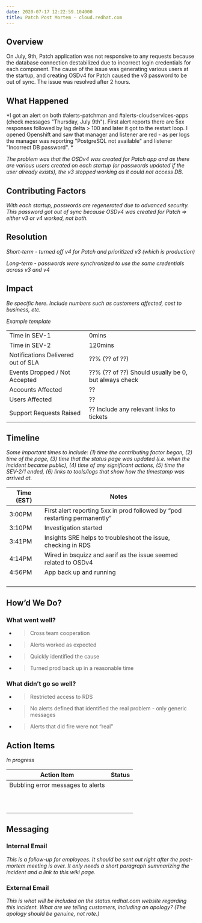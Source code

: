 ```yaml
---
date: 2020-07-17 12:22:59.104000
title: Patch Post Mortem - cloud.redhat.com
---
```

## Overview

On July, 9th, Patch application was not responsive to any requests
because the database connection destabilized due to incorrect login
credentials for each component. The cause of the issue was generating
various users at the startup, and creating OSDv4 for Patch caused the v3
password to be out of sync. The issue was resolved after 2 hours.

## What Happened

*I got an alert on both \#alerts-patchman and
\#alerts-cloudservices-apps (check messages "Thursday, July 9th"). First
alert reports there are 5xx responses followed by lag delta \> 100 and
later it got to the restart loop. I opened Openshift and saw that
manager and listener are red - as per logs the manager was reporting
"PostgreSQL not available" and listener "Incorrect DB password". *

*The problem was that the OSDv4 was created for Patch app and as there
are various users created on each startup (or passwords updated if the
user already exists), the v3 stopped working as it could not access DB.*

## Contributing Factors

*With each startup, passwords are regenerated due to advanced security.
This password got out of sync because OSDv4 was created for Patch =\>
either v3 or v4 worked, not both.*

## Resolution

*Short-term - turned off v4 for Patch and prioritized v3 (which is
production)*

*Long-term - passwords were synchronized to use the same credentials
across v3 and v4*

## Impact

*Be specific here. Include numbers such as customers affected, cost to
business, etc.*

*Example template*

<table>
<tbody>
<tr class="odd">
<td>Time in SEV-1</td>
<td>0mins</td>
</tr>
<tr class="even">
<td>Time in SEV-2</td>
<td>120mins</td>
</tr>
<tr class="odd">
<td>Notifications Delivered out of SLA</td>
<td>??% (?? of ??)</td>
</tr>
<tr class="even">
<td>Events Dropped / Not Accepted</td>
<td>??% (?? of ??) Should usually be 0, but always check</td>
</tr>
<tr class="odd">
<td>Accounts Affected</td>
<td>??</td>
</tr>
<tr class="even">
<td>Users Affected</td>
<td>??</td>
</tr>
<tr class="odd">
<td>Support Requests Raised</td>
<td>?? Include any relevant links to tickets</td>
</tr>
</tbody>
</table>

## Timeline

*Some important times to include: (1) time the contributing factor
began, (2) time of the page, (3) time that the status page was updated
(i.e. when the incident became public), (4) time of any significant
actions, (5) time the SEV-2/1 ended, (6) links to tools/logs that show
how the timestamp was arrived at.*

<table>
<thead>
<tr class="header">
<th><strong>Time (EST)</strong></th>
<th><strong>Notes</strong></th>
</tr>
</thead>
<tbody>
<tr class="odd">
<td>3:00PM</td>
<td>First alert reporting 5xx in prod followed by “pod restarting permanently”</td>
</tr>
<tr class="even">
<td>3:10PM</td>
<td>Investigation started</td>
</tr>
<tr class="odd">
<td>3:41PM</td>
<td>Insights SRE helps to troubleshoot the issue, checking in RDS</td>
</tr>
<tr class="even">
<td>4:14PM</td>
<td>Wired in bsquizz and aarif as the issue seemed related to OSDv4</td>
</tr>
<tr class="odd">
<td>4:56PM</td>
<td>App back up and running</td>
</tr>
<tr class="even">
<td></td>
<td></td>
</tr>
<tr class="odd">
<td></td>
<td></td>
</tr>
<tr class="even">
<td></td>
<td></td>
</tr>
<tr class="odd">
<td></td>
<td></td>
</tr>
</tbody>
</table>

## How’d We Do?

### What went well?

  - > Cross team cooperation

  - > Alerts worked as expected

  - > Quickly identified the cause

  - > Turned prod back up in a reasonable time

### What didn’t go so well?

  - > Restricted access to RDS

  - > No alerts defined that identified the real problem - only generic
    > messages

  - > Alerts that did fire were not “real”

## Action Items

*In progress*

<table>
<thead>
<tr class="header">
<th><strong>Action Item</strong></th>
<th><strong>Status</strong></th>
</tr>
</thead>
<tbody>
<tr class="odd">
<td>Bubbling error messages to alerts</td>
<td></td>
</tr>
<tr class="even">
<td></td>
<td></td>
</tr>
<tr class="odd">
<td></td>
<td></td>
</tr>
<tr class="even">
<td></td>
<td></td>
</tr>
<tr class="odd">
<td></td>
<td></td>
</tr>
<tr class="even">
<td></td>
<td></td>
</tr>
<tr class="odd">
<td></td>
<td></td>
</tr>
<tr class="even">
<td></td>
<td></td>
</tr>
<tr class="odd">
<td></td>
<td></td>
</tr>
<tr class="even">
<td></td>
<td></td>
</tr>
<tr class="odd">
<td></td>
<td></td>
</tr>
</tbody>
</table>

## Messaging

### Internal Email

*This is a follow-up for employees. It should be sent out right after
the post-mortem meeting is over. It only needs a short paragraph
summarizing the incident and a link to this wiki page.*

### External Email

*This is what will be included on the status.redhat.com website
regarding this incident. What are we telling customers, including an
apology? (The apology should be genuine, not rote.)*
